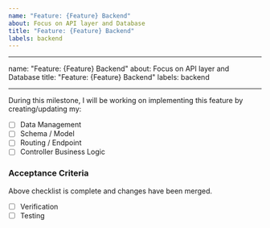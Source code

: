 ```yaml
---
name: "Feature: {Feature} Backend"
about: Focus on API layer and Database
title: "Feature: {Feature} Backend"
labels: backend
---
```


---

name: "Feature: {Feature} Backend"
about: Focus on API layer and Database
title: "Feature: {Feature} Backend"
labels: backend

---

During this milestone, I will be working on implementing this feature by creating/updating my:

- [ ] Data Management
- [ ] Schema / Model
- [ ] Routing / Endpoint
- [ ] Controller Business Logic

### Acceptance Criteria

Above checklist is complete and changes have been merged.

- [ ] Verification
- [ ] Testing
